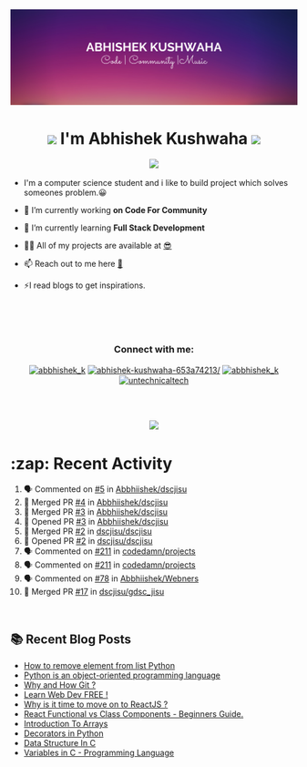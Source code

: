 <img src="./profileheader.png">

<h1 align="center"> <img src="https://c.tenor.com/HO7EBVsu04oAAAAi/pikachu-pokemon.gif" width="50"> I'm Abhishek Kushwaha <img src="https://cdn.discordapp.com/emojis/852778687958482944.gif?v=1" width="50"></h1>
<p align="center">
  <img src="https://readme-typing-svg.herokuapp.com?color=00FFFF&width=380&height=45&lines=UG+at+JIS+UNIVERSITY;GDSC+Lead+22;Discord+Bot+Developer;Full+Stack+Developer;Open-Source+Enthusiast;Nice+To+Meet+You+...;&center=true">
  </p>





- I'm a computer science student and i like to build project which solves someones problem.😀

- 🔭 I’m currently working **on Code For Community**

- 🌱 I’m currently learning **Full Stack Development**

- 👨‍💻 All of my projects are available at [😎](https://github.com/Abbhiishek)

- 📫 Reach out to me here **[📧](abhishekkushwaha1479@gmail.com)**

- ⚡I read blogs to get inspirations.

<br>
<br>
<br>

<h3  align="center">Connect with me:</h3>
<p  align="center">
<a href="https://twitter.com/abbhishek_k" target="blank"><img align="center" src="https://raw.githubusercontent.com/rahuldkjain/github-profile-readme-generator/master/src/images/icons/Social/twitter.svg" alt="abbhishek_k" height="30" width="40" /></a>
<a href="https://linkedin.com/in/abhishek-kushwaha-653a74213/" target="blank"><img align="center" src="https://raw.githubusercontent.com/rahuldkjain/github-profile-readme-generator/master/src/images/icons/Social/linked-in-alt.svg" alt="abhishek-kushwaha-653a74213/" height="30" width="40" /></a>
<a href="https://instagram.com/abbhishek_k" target="blank"><img align="center" src="https://raw.githubusercontent.com/rahuldkjain/github-profile-readme-generator/master/src/images/icons/Social/instagram.svg" alt="abbhishek_k" height="30" width="40" /></a>
<a href="https://www.youtube.com/c/UCDV_cwac9byivL5hvpU9mHQ" target="blank"><img align="center" src="https://raw.githubusercontent.com/rahuldkjain/github-profile-readme-generator/master/src/images/icons/Social/youtube.svg" alt="untechnicaltech" height="30" width="40" /></a>

</p>
<br>
<br>
<p align="center">

<img src="https://www.holopin.io/api/user/board?user=abbhiishek" >
<h1>:zap: Recent Activity</h1>

<!--START_SECTION:activity-->
1. 🗣 Commented on [#5](https://github.com/Abbhiishek/dscjisu/issues/5) in [Abbhiishek/dscjisu](https://github.com/Abbhiishek/dscjisu)
2. 🎉 Merged PR [#4](https://github.com/Abbhiishek/dscjisu/pull/4) in [Abbhiishek/dscjisu](https://github.com/Abbhiishek/dscjisu)
3. 🎉 Merged PR [#3](https://github.com/Abbhiishek/dscjisu/pull/3) in [Abbhiishek/dscjisu](https://github.com/Abbhiishek/dscjisu)
4. 💪 Opened PR [#3](https://github.com/Abbhiishek/dscjisu/pull/3) in [Abbhiishek/dscjisu](https://github.com/Abbhiishek/dscjisu)
5. 🎉 Merged PR [#2](https://github.com/dscjisu/dscjisu/pull/2) in [dscjisu/dscjisu](https://github.com/dscjisu/dscjisu)
6. 💪 Opened PR [#2](https://github.com/dscjisu/dscjisu/pull/2) in [dscjisu/dscjisu](https://github.com/dscjisu/dscjisu)
7. 🗣 Commented on [#211](https://github.com/codedamn/projects/issues/211) in [codedamn/projects](https://github.com/codedamn/projects)
8. 🗣 Commented on [#211](https://github.com/codedamn/projects/issues/211) in [codedamn/projects](https://github.com/codedamn/projects)
9. 🗣 Commented on [#78](https://github.com/Abbhiishek/Webners/issues/78) in [Abbhiishek/Webners](https://github.com/Abbhiishek/Webners)
10. 🎉 Merged PR [#17](https://github.com/dscjisu/gdsc_jisu/pull/17) in [dscjisu/gdsc_jisu](https://github.com/dscjisu/gdsc_jisu)
<!--END_SECTION:activity-->
</p>
<br>

  
## :books: Recent Blog Posts

<!-- BLOG-POST-LIST:START -->
- [How to remove element from list Python](https://dev.to/abbhiishek/how-to-remove-element-from-list-python-22d6)
- [Python is an object-oriented programming language](https://dev.to/abbhiishek/python-an-object-oriented-programming-language-2ob8)
- [Why and How Git ?](https://dev.to/abbhiishek/why-and-how-git--25cl)
- [Learn Web Dev FREE !](https://dev.to/abbhiishek/learn-web-dev-free--2pl9)
- [Why is it time to move on to ReactJS ?](https://dev.to/abbhiishek/why-is-it-time-to-move-on-to-reactjs--4na1)
- [React Functional vs Class Components - Beginners Guide.](https://dev.to/abbhiishek/react-functional-vs-class-components-beginners-guide-4ca3)
- [Introduction To Arrays](https://dev.to/abbhiishek/introduction-to-arrays-4d59)
- [Decorators in Python](https://dev.to/abbhiishek/decorators-in-python-cm7)
- [Data Structure In C](https://dev.to/abbhiishek/data-structure-in-c-126l)
- [Variables in C - Programming Language](https://dev.to/abbhiishek/variables-in-c-programming-language-54m9)
<!-- BLOG-POST-LIST:END -->
